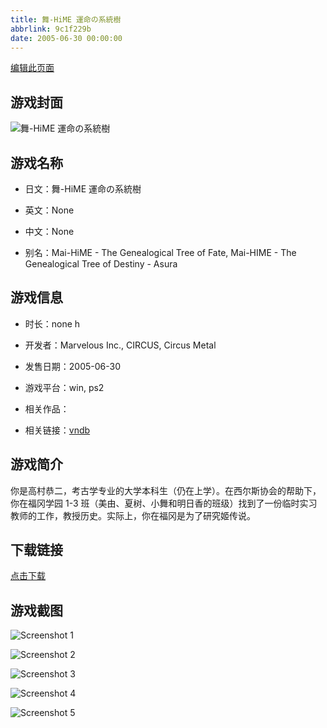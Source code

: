 ```yaml
---
title: 舞-HiME 運命の系統樹
abbrlink: 9c1f229b
date: 2005-06-30 00:00:00
---
```

[编辑此页面](https://github.com/ACG-3/ADV3-source/blob/main/source/_posts/%E8%88%9E-HiME%20%E9%81%8B%E5%91%BD%E3%81%AE%E7%B3%BB%E7%B5%B1%E6%A8%B9.md)

## 游戏封面

![舞-HiME 運命の系統樹](https://pan.timero.xyz/d/onedrive/img_lib_001/%E8%88%9E-HiME%20%E9%81%8B%E5%91%BD%E3%81%AE%E7%B3%BB%E7%B5%B1%E6%A8%B9_cover.avif)


## 游戏名称

- 日文：舞-HiME 運命の系統樹
- 英文：None
- 中文：None

- 别名：Mai-HiME - The Genealogical Tree of Fate, Mai-HIME - The Genealogical Tree of Destiny - Asura


## 游戏信息

- 时长：none h
- 开发者：Marvelous Inc., CIRCUS, Circus Metal
- 发售日期：2005-06-30
- 游戏平台：win, ps2
- 相关作品：

- 相关链接：[vndb](https://vndb.org/v65)


## 游戏简介

你是高村恭二，考古学专业的大学本科生（仍在上学）。在西尔斯协会的帮助下，你在福冈学园 1-3 班（美由、夏树、小舞和明日香的班级）找到了一份临时实习教师的工作，教授历史。实际上，你在福冈是为了研究姬传说。




## 下载链接

[点击下载](https://pan.timero.xyz/onedrive/adv_lib_001/%E8%88%9E-HiME%20%E9%81%8B%E5%91%BD%E3%81%AE%E7%B3%BB%E7%B5%B1%E6%A8%B9)


## 游戏截图


![Screenshot 1](https://pan.timero.xyz/d/onedrive/img_lib_001/%E8%88%9E-HiME%20%E9%81%8B%E5%91%BD%E3%81%AE%E7%B3%BB%E7%B5%B1%E6%A8%B9_Screenshot_1.avif)

![Screenshot 2](https://pan.timero.xyz/d/onedrive/img_lib_001/%E8%88%9E-HiME%20%E9%81%8B%E5%91%BD%E3%81%AE%E7%B3%BB%E7%B5%B1%E6%A8%B9_Screenshot_2.avif)

![Screenshot 3](https://pan.timero.xyz/d/onedrive/img_lib_001/%E8%88%9E-HiME%20%E9%81%8B%E5%91%BD%E3%81%AE%E7%B3%BB%E7%B5%B1%E6%A8%B9_Screenshot_3.avif)

![Screenshot 4](https://pan.timero.xyz/d/onedrive/img_lib_001/%E8%88%9E-HiME%20%E9%81%8B%E5%91%BD%E3%81%AE%E7%B3%BB%E7%B5%B1%E6%A8%B9_Screenshot_4.avif)

![Screenshot 5](https://pan.timero.xyz/d/onedrive/img_lib_001/%E8%88%9E-HiME%20%E9%81%8B%E5%91%BD%E3%81%AE%E7%B3%BB%E7%B5%B1%E6%A8%B9_Screenshot_5.avif)

